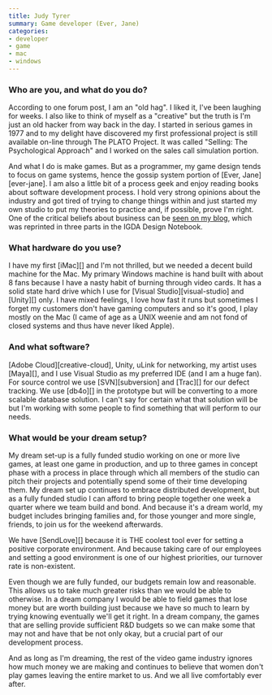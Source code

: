```yaml
---
title: Judy Tyrer
summary: Game developer (Ever, Jane)
categories:
- developer
- game
- mac
- windows
---
```


### Who are you, and what do you do?

According to one forum post, I am an "old hag". I liked it, I've been laughing for weeks. I also like to think of myself as a "creative" but the truth is I'm just an old hacker from way back in the day. I started in serious games in 1977 and to my delight have discovered my first professional project is still available on-line through The PLATO Project. It was called "Selling: The Psychological Approach" and I worked on the sales call simulation portion. 

And what I do is make games. But as a programmer, my game design tends to focus on game systems, hence the gossip system portion of [Ever, Jane][ever-jane]. I am also a little bit of a process geek and enjoy reading books about software development process. I hold very strong opinions about the industry and got tired of trying to change things within and just started my own studio to put my theories to practice and, if possible, prove I'm right. One of the critical beliefs about business can be [seen on my blog](http://www.3turnproductions.com/blog/2013/5/8/advantages-of-distributed-development-and-work-from-home "Judy's post on working from home."), which was reprinted in three parts in the IGDA Design Notebook.

### What hardware do you use?

I have my first [iMac][] and I'm not thrilled, but we needed a decent build machine for the Mac. My primary Windows machine is hand built with about 8 fans because I have a nasty habit of burning through video cards. It has a solid state hard drive which I use for [Visual Studio][visual-studio] and [Unity][] only. I have mixed feelings, I love how fast it runs but sometimes I forget my customers don't have gaming computers and so it's good, I play mostly on the Mac (I came of age as a UNIX weenie and am not fond of closed systems and thus have never liked Apple).

### And what software?

[Adobe Cloud][creative-cloud], Unity, uLink for networking, my artist uses [Maya][], and I use Visual Studio as my preferred IDE (and I am a huge fan). For source control we use [SVN][subversion] and [Trac][] for our defect tracking. We use [db4o][] in the prototype but will be converting to a more scalable database solution. I can't say for certain what that solution will be but I'm working with some people to find something that will perform to our needs.

### What would be your dream setup?

My dream set-up is a fully funded studio working on one or more live games, at least one game in production, and up to three games in concept phase with a process in place through which all members of the studio can pitch their projects and potentially spend some of their time developing them.  My dream set up continues to embrace distributed development, but as a fully funded studio I can afford to bring people together one week a quarter where we team build and bond. And because it's a dream world, my budget includes bringing families and, for those younger and more single, friends, to join us for the weekend afterwards. 

We have [SendLove][] because it is THE coolest tool ever for setting a positive corporate environment. And because taking care of our employees and setting a good environment is one of our highest priorities, our turnover rate is non-existent.

Even though we are fully funded, our budgets remain low and reasonable. This allows us to take much greater risks than we would be able to otherwise. In a dream company I would be able to field games that lose money but are worth building just because we have so much to learn by trying knowing eventually we'll get it right. In a dream company, the games that are selling provide sufficient R&D budgets so we can make some that may not and have that be not only okay, but a crucial part of our development process.

And as long as I'm dreaming, the rest of the video game industry ignores how much money we are making and continues to believe that women don't play games leaving the entire market to us. And we all live comfortably ever after.